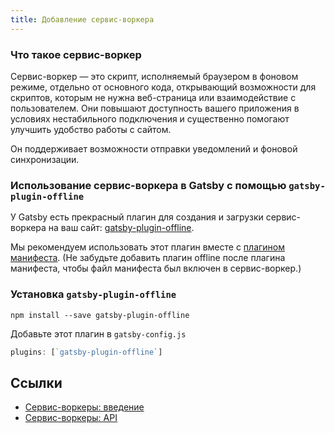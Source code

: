 ```yaml
---
title: Добавление сервис-воркера
---
```


### Что такое сервис-воркер

Сервис-воркер ― это скрипт, исполняемый браузером в фоновом режиме, отдельно от основного кода, открывающий возможности для скриптов, которым не нужна веб-страница или взаимодействие с пользователем. Они повышают доступность вашего приложения в условиях нестабильного подключения и существенно помогают улучшить удобство работы с сайтом.

Он поддерживает возможности отправки уведомлений и фоновой синхронизации.

### Использование сервис-воркера в Gatsby с помощью `gatsby-plugin-offline`

У Gatsby есть прекрасный плагин для создания и загрузки сервис-воркера на ваш сайт: [gatsby-plugin-offline](https://www.npmjs.com/package/gatsby-plugin-offline).

Мы рекомендуем использовать этот плагин вместе с [плагином манифеста](https://www.npmjs.com/package/gatsby-plugin-manifest). (Не забудьте добавить плагин offline после плагина манифеста, чтобы файл манифеста был включен в сервис-воркер.)

### Установка `gatsby-plugin-offline`

`npm install --save gatsby-plugin-offline`

Добавьте этот плагин в `gatsby-config.js`

```javascript:title=gatsby-config.js
plugins: [`gatsby-plugin-offline`]
```

## Ссылки

- [Сервис-воркеры: введение](https://developers.google.com/web/fundamentals/primers/service-workers/)
- [Сервис-воркеры: API](https://developer.mozilla.org/ru/docs/Web/API/Service_Worker_API)
